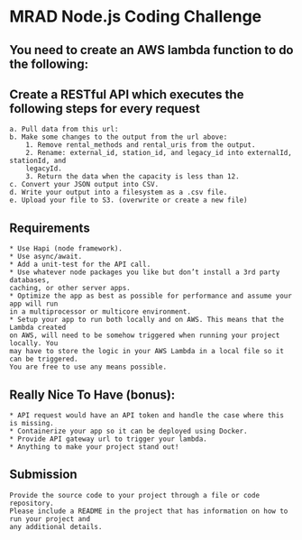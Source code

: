 # MRAD Node.js Coding Challenge

## You need to create an AWS lambda function to do the following:
## Create a RESTful API which executes the following steps for every request
    a. Pull data from this url:
    b. Make some changes to the output from the url above:
        1. Remove rental_methods and rental_uris from the output.
        2. Rename: external_id, station_id, and legacy_id into externalId, stationId, and
        legacyId.
        3. Return the data when the capacity is less than 12.
    c. Convert your JSON output into CSV.
    d. Write your output into a filesystem as a .csv file.
    e. Upload your file to S3. (overwrite or create a new file)

## Requirements
    * Use Hapi (node framework).
    * Use async/await.
    * Add a unit-test for the API call.
    * Use whatever node packages you like but don’t install a 3rd party databases,
    caching, or other server apps.
    * Optimize the app as best as possible for performance and assume your app will run
    in a multiprocessor or multicore environment.
    * Setup your app to run both locally and on AWS. This means that the Lambda created
    on AWS, will need to be somehow triggered when running your project locally. You
    may have to store the logic in your AWS Lambda in a local file so it can be triggered.
    You are free to use any means possible.

## Really Nice To Have (bonus):
    * API request would have an API token and handle the case where this is missing.
    * Containerize your app so it can be deployed using Docker.
    * Provide API gateway url to trigger your lambda.
    * Anything to make your project stand out!
    
## Submission
    Provide the source code to your project through a file or code repository.
    Please include a README in the project that has information on how to run your project and
    any additional details.